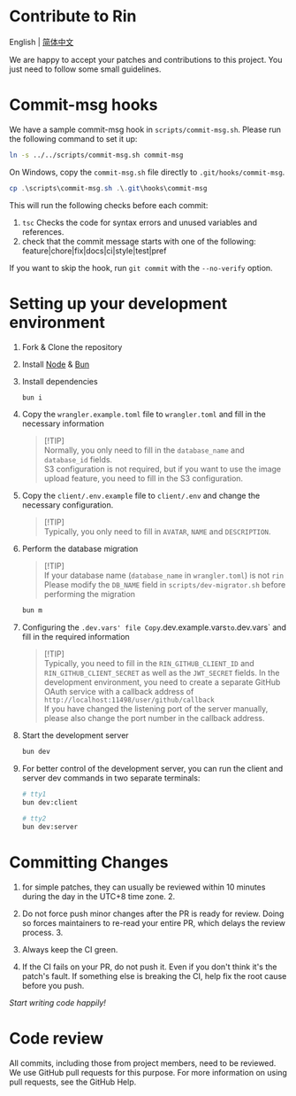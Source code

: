 # Contribute to Rin

English | [简体中文](./CONTRIBUTING_zh_CN.md)

We are happy to accept your patches and contributions to this project. You just need to follow some small guidelines.

# Commit-msg hooks

We have a sample commit-msg hook in `scripts/commit-msg.sh`. Please run the following command to set it up:

```sh
ln -s ../../scripts/commit-msg.sh commit-msg
```

On Windows, copy the `commit-msg.sh` file directly to `.git/hooks/commit-msg`.

```powershell
cp .\scripts\commit-msg.sh .\.git\hooks\commit-msg
```

This will run the following checks before each commit:

1. `tsc` Checks the code for syntax errors and unused variables and references.
2. check that the commit message starts with one of the following: feature|chore|fix|docs|ci|style|test|pref

If you want to skip the hook, run `git commit` with the `--no-verify` option.

# Setting up your development environment

1. Fork & Clone the repository

2. Install [Node](https://nodejs.org/en/download/package-manager) & [Bun](https://bun.sh/)

3. Install dependencies
   ```sh
   bun i
   ```

4. Copy the `wrangler.example.toml` file to `wrangler.toml` and fill in the necessary information
   > [!TIP]\
   > Normally, you only need to fill in the `database_name` and `database_id` fields.\
   > S3 configuration is not required, but if you want to use the image upload feature, you need to fill in the S3
   > configuration.

5. Copy the `client/.env.example` file to `client/.env` and change the necessary configuration.
   > [!TIP]\
   > Typically, you only need to fill in `AVATAR`, `NAME` and `DESCRIPTION`.

6. Perform the database migration
   > [!TIP]\
   > If your database name (`database_name` in `wrangler.toml`) is not `rin`\
   > Please modify the `DB_NAME` field in `scripts/dev-migrator.sh` before performing the migration
   ```sh
   bun m
   ```

7. Configuring the `.dev.vars' file
   Copy`.dev.example.vars`to`.dev.vars` and fill in the required information
   > [!TIP]\
   > Typically, you need to fill in the `RIN_GITHUB_CLIENT_ID` and `RIN_GITHUB_CLIENT_SECRET` as well as
   > the `JWT_SECRET` fields.
   > In the development environment, you need to create a separate GitHub OAuth service with a callback address
   > of `http://localhost:11498/user/github/callback`\
   > If you have changed the listening port of the server manually, please also change the port number in the callback
   > address.

8. Start the development server
   ```sh
   bun dev
   ```

9. For better control of the development server, you can run the client and server dev commands in two separate
   terminals:
   ```sh
   # tty1
   bun dev:client

   # tty2
   bun dev:server
   ```

# Committing Changes

1. for simple patches, they can usually be reviewed within 10 minutes during the day in the UTC+8 time zone. 2.

2. Do not force push minor changes after the PR is ready for review. Doing so forces maintainers to re-read your entire
   PR, which delays the review process. 3.

3. Always keep the CI green.

4. If the CI fails on your PR, do not push it. Even if you don't think it's the patch's fault. If something else is
   breaking the CI, help fix the root cause before you push.

_Start writing code happily!_

# Code review

All commits, including those from project members, need to be reviewed. We use GitHub pull requests for this purpose.
For more information on using pull requests, see the GitHub Help.
